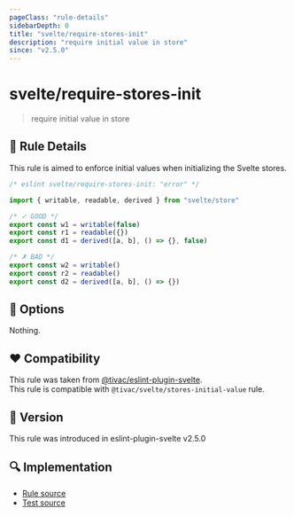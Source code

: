 ```yaml
---
pageClass: "rule-details"
sidebarDepth: 0
title: "svelte/require-stores-init"
description: "require initial value in store"
since: "v2.5.0"
---
```


# svelte/require-stores-init

> require initial value in store

## :book: Rule Details

This rule is aimed to enforce initial values when initializing the Svelte stores.

<ESLintCodeBlock language="javascript">

<!--eslint-skip-->

```js
/* eslint svelte/require-stores-init: "error" */

import { writable, readable, derived } from "svelte/store"

/* ✓ GOOD */
export const w1 = writable(false)
export const r1 = readable({})
export const d1 = derived([a, b], () => {}, false)

/* ✗ BAD */
export const w2 = writable()
export const r2 = readable()
export const d2 = derived([a, b], () => {})
```

</ESLintCodeBlock>

## :wrench: Options

Nothing.

## :heart: Compatibility

This rule was taken from [@tivac/eslint-plugin-svelte].\
This rule is compatible with `@tivac/svelte/stores-initial-value` rule.

[@tivac/eslint-plugin-svelte]: https://github.com/tivac/eslint-plugin-svelte/

## :rocket: Version

This rule was introduced in eslint-plugin-svelte v2.5.0

## :mag: Implementation

- [Rule source](https://github.com/ota-meshi/eslint-plugin-svelte/blob/main/src/rules/require-stores-init.ts)
- [Test source](https://github.com/ota-meshi/eslint-plugin-svelte/blob/main/tests/src/rules/require-stores-init.ts)
